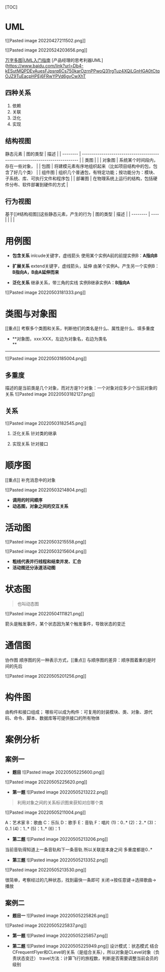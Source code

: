 [TOC]

# UML
![[Pasted image 20220427211502.png]]

![[Pasted image 20220524203656.png]]

 [万字多图|UML入门指南](https://www.baidu.com/link?url=yhGvxDkSe0utlDiFF0fkh27q5XDQ-GfkUYmVFwYe-ShSlmkukUFEUhlSXkcP5KPXtTjS3gdZN9_83Ap_bYiOMzxSa_MwTZJhVFXUJ19W79W&wd=&eqid=ad109381000295dd0000000662694251)
[产品经理的思考利器UML](https://www.baidu.com/link?url=Db4-kESutMQPDEvAuesFJpsrq6Cs750karOzrnPPwoQ31rgTuz4XQiLGnHGA0tCtqOJZ9TuEacpHPEj6FRwYPVd6gvCwXhT

## 四种关系
1. 依赖
2. 关联
3. 泛化
4. 实现

## 结构视图

静态元素
| 图的类型 | 描述                                                                         |
| -------- | ---------------------------------------------------------------------------- |
| 类图     |                                                                              |
| 对象图   | 系统某个时间段内，存在一些对象，                                             |
| 包图     | 将建模元素有序地组织起来（比如项目结构中的包，包含了好几个类）               |
| 组件图   | 组织几个普通包，有特定功能；按功能分为：模块、子系统、库、可执行文件和程序包 |
| 部署图         | 在物理系统上运行的结构，包括硬件分布、软件部署到硬件的方式                                                                             |

## 行为视图
基于[[#结构视图]]这些静态元素，产生的行为
| 图的类型 | 描述 |
| -------- | ---- |
|          |      |


# 用例图
* **包含关系**
inlcude关键字，虚线箭头
使用某个实例A前的前提实例B：**A指向B**

* **扩展关系**
extend关键字，虚线箭头，延伸
由某个实例A，产生另一个实例B：**B指向A，B由A延伸而来**

* **泛化关系**
继承关系，带三角的实线
实例B继承实例A：**B指向A**

![[Pasted image 20220503181333.png]]


# 类图与对象图
[[重点]] 考察多个类图和关系，判断他们的类名是什么、属性是什么、填多重度

* **对象图，xxx:XXX，左边为对象名，右边为类名                             
                                                                                                                                                                                                                                                                                                                                                                                                                                                                                                                                                                                                                                                                                                                                                                                                                                                                                                                                                                                                                                                                                                                                                                                                                                                                                                                                                                                                                                                                                                                                                                                                                                                                                                                                                                                                                                                                                                                                                                                                             **
* ****

![[Pasted image 20220503185004.png]]

## 多重度
描述的是当前类是几个对象，而对方是1个对象：一个对象对应多少个当前对象的关系
![[Pasted image 20220503182127.png]]

## 关系
![[Pasted image 20220503182545.png]]

1. 泛化关系
针对类的继承

2. 实现关系
针对接口

# 顺序图
[[重点]] 补充消息中的对象

![[Pasted image 20220503214804.png]]

* **调用的时间顺序**
* **动态图，对象之间的交互关系**

# 活动图
![[Pasted image 20220503215558.png]]

![[Pasted image 20220503215604.png]]

* **粗线代表并行线程和结束并发、汇合**
* **活动图还分泳道活动图**

# 状态图
> 也叫动态图

![[Pasted image 20220504111821.png]]

箭头是触发事件，某个状态因为某个触发事件，导致状态的变迁


# 通信图
协作图
顺序图的另一种表示方式，[[重点]] 与顺序图的差异：顺序图着重的是时间的先后

![[Pasted image 20220505201256.png]]

#  构件图
由构件和接口组成；
哪些可以成为构件：可复用的封装模块、类、对象、源代码、命令、脚本、数据库等可提供接口的所有物体

# 案例分析

## 案例一

* **题目**
![[Pasted image 20220505225600.png]]

![[Pasted image 20220505225620.png]]

* **第一题**
![[Pasted image 20220505213222.png]]
> 利用对象之间的关系标识图来获知对应哪个类

![[Pasted image 20220505211004.png]]

A：艺术家
B：歌曲
C：乐队
D：歌手
E：音轨
F：唱片
(1)：0..*
(2)：2..*
(3)：0..1
(4)：1..*
(5)：1..*
(6)：1

* **第二题**
![[Pasted image 20220505213206.png]]

当前音轨得知道上一条音轨和下一条音轨
所以关联是本身之间
多重度都是0..*

* **第三题**
![[Pasted image 20220505213352.png]]

![[Pasted image 20220505213530.png]]

很简单，考察经过的几种状态，找到最快一条即可
关闭->按任意键->选择歌曲->播放



## 案例二
* **题目一**
![[Pasted image 20220505225826.png]]

![[Pasted image 20220505225837.png]]

* **第一题**
![[Pasted image 20220505225857.png]]

* **第二题**
![[Pasted image 20220505225949.png]]
设计模式：状态模式
结合CFrequentFlyer和CLevel的关系（是组合关系），所以对象是CLevel对象（负责状态变迁）
travel方法：计算飞行的旅程数，判断是否需要调整当前会员的级别